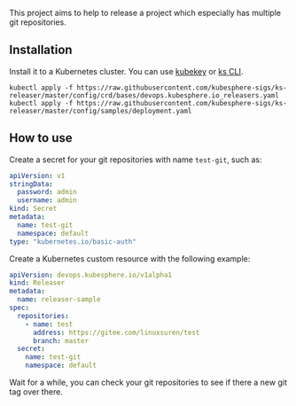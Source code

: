 This project aims to help to release a project which especially has multiple git repositories.

## Installation

Install it to a Kubernetes cluster. You can use [kubekey](https://github.com/kubesphere/kubekey) or [ks CLI](https://github.com/kubesphere-sigs/ks).

```shell
kubectl apply -f https://raw.githubusercontent.com/kubesphere-sigs/ks-releaser/master/config/crd/bases/devops.kubesphere.io_releasers.yaml
kubectl apply -f https://raw.githubusercontent.com/kubesphere-sigs/ks-releaser/master/config/samples/deployment.yaml
```

## How to use

Create a secret for your git repositories with name `test-git`, such as:
```yaml
apiVersion: v1
stringData:
  password: admin
  username: admin
kind: Secret
metadata:
  name: test-git
  namespace: default
type: "kubernetes.io/basic-auth"
```

Create a Kubernetes custom resource with the following example:
```yaml
apiVersion: devops.kubesphere.io/v1alpha1
kind: Releaser
metadata:
  name: releaser-sample
spec:
  repositories:
    - name: test
      address: https://gitee.com/linuxsuren/test
      branch: master
  secret:
    name: test-git
    namespace: default
```

Wait for a while, you can check your git repositories to see if there a new git tag over there.

